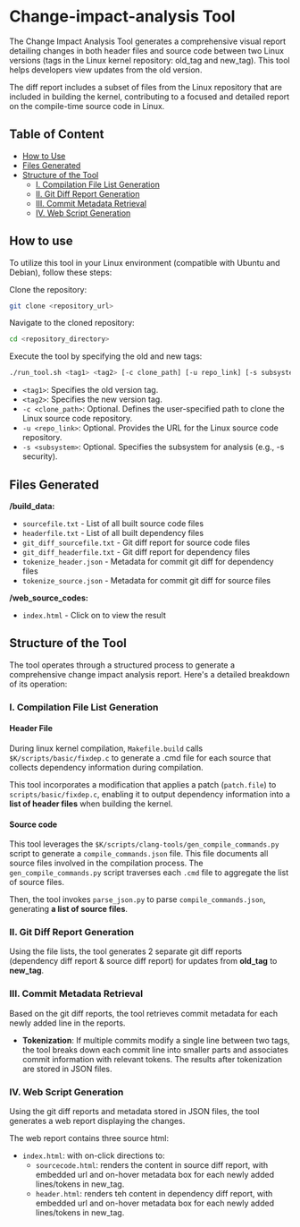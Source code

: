 # Change-impact-analysis Tool

The Change Impact Analysis Tool generates a comprehensive visual report detailing changes in both header files and source code between two Linux versions (tags in the Linux kernel repository: old_tag and new_tag). This tool helps developers view updates from the old version.

The diff report includes a subset of files from the Linux repository that are included in building the kernel, contributing to a focused and detailed report on the compile-time source code in Linux.

## Table of Content

- [How to Use](#how-to-use)
- [Files Generated](#files-generated)
- [Structure of the Tool](#structure-of-the-tool)
  - [I. Compilation File List Generation](#i-compilation-file-list-generation)
  - [II. Git Diff Report Generation](#ii-git-diff-report-generation)
  - [III. Commit Metadata Retrieval](#iii-commit-metadata-retrieval)
  - [IV. Web Script Generation](#iv-web-script-generation)

## How to use

To utilize this tool in your Linux environment (compatible with Ubuntu and Debian), follow these steps:

Clone the repository:

```bash
git clone <repository_url>
```

Navigate to the cloned repository:

```bash
cd <repository_directory>
```

Execute the tool by specifying the old and new tags:

```bash
./run_tool.sh <tag1> <tag2> [-c clone_path] [-u repo_link] [-s subsystem]
```
- `<tag1>`: Specifies the old version tag.
- `<tag2>`: Specifies the new version tag.
- `-c <clone_path>`: Optional. Defines the user-specified path to clone the Linux source code repository.
- `-u <repo_link>`: Optional. Provides the URL for the Linux source code repository.
- `-s <subsystem>`: Optional. Specifies the subsystem for analysis (e.g., -s security).

## Files Generated

**/build_data:**

- `sourcefile.txt` - List of all built source code files
- `headerfile.txt` - List of all built dependency files
- `git_diff_sourcefile.txt` - Git diff report for source code files
- `git_diff_headerfile.txt` - Git diff report for dependency files
- `tokenize_header.json` - Metadata for commit git diff for dependency files
- `tokenize_source.json` - Metadata for commit git diff for source files

**/web_source_codes:**

- `index.html` - Click on to view the result

## Structure of the Tool

The tool operates through a structured process to generate a comprehensive change impact analysis report. Here's a detailed breakdown of its operation:

### I. Compilation File List Generation

#### Header File

During linux kernel compilation, `Makefile.build` calls `$K/scripts/basic/fixdep.c` to generate a .cmd file for each source that collects dependency information during compilation.

This tool incorporates a modification that applies a patch (`patch.file`) to `scripts/basic/fixdep.c`, enabling it to output dependency information into a **list of header files** when building the kernel.

#### Source code

This tool leverages the `$K/scripts/clang-tools/gen_compile_commands.py` script to generate a `compile_commands.json` file. This file documents all source files involved in the compilation process. The `gen_compile_commands.py` script traverses each `.cmd` file to aggregate the list of source files.

Then, the tool invokes `parse_json.py` to parse `compile_commands.json`, generating **a list of source files**.

### II. Git Diff Report Generation

Using the file lists, the tool generates 2 separate git diff reports (dependency diff report & source diff report) for updates from **old_tag** to **new_tag**.

### III. Commit Metadata Retrieval

Based on the git diff reports, the tool retrieves commit metadata for each newly added line in the reports.

- **Tokenization**: If multiple commits modify a single line between two tags, the tool breaks down each commit line into smaller parts and associates commit information with relevant tokens. The results after tokenization are stored in JSON files.

### IV. Web Script Generation

Using the git diff reports and metadata stored in JSON files, the tool generates a web report displaying the changes.

The web report contains three source html:

- `index.html`: with on-click directions to:
  - `sourcecode.html`: renders the content in source diff report, with embedded url and on-hover metadata box for each newly added lines/tokens in new_tag.
  - `header.html`: renders teh content in dependency diff report, with embedded url and on-hover metadata box for each newly added lines/tokens in new_tag.
